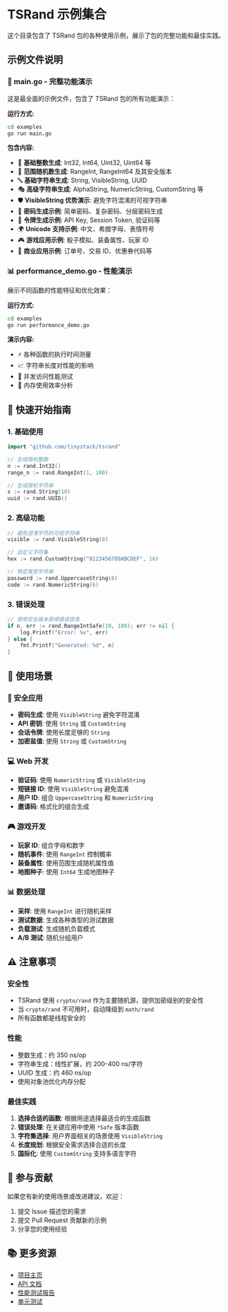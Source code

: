 # TSRand 示例集合

这个目录包含了 TSRand 包的各种使用示例，展示了包的完整功能和最佳实践。

## 示例文件说明

### 📁 main.go - 完整功能演示

这是最全面的示例文件，包含了 TSRand 包的所有功能演示：

**运行方式:**

```bash
cd examples
go run main.go
```

**包含内容:**

- 🔢 **基础整数生成**: Int32, Int64, Uint32, Uint64 等
- 📏 **范围随机数生成**: RangeInt, RangeInt64 及其安全版本
- 🔤 **基础字符串生成**: String, VisibleString, UUID
- 🎭 **高级字符串生成**: AlphaString, NumericString, CustomString 等
- 🛡️ **VisibleString 优势演示**: 避免字符混淆的可视字符串
- 🔐 **密码生成示例**: 简单密码、复杂密码、分层密码生成
- 🎫 **令牌生成示例**: API Key, Session Token, 验证码等
- 🌍 **Unicode 支持示例**: 中文、希腊字母、表情符号
- 🎮 **游戏应用示例**: 骰子模拟、装备属性、玩家 ID
- 💼 **商业应用示例**: 订单号、交易 ID、优惠券代码等

### 📊 performance_demo.go - 性能演示

展示不同函数的性能特征和优化效果：

**运行方式:**

```bash
cd examples
go run performance_demo.go
```

**演示内容:**

- ⚡ 各种函数的执行时间测量
- 📈 字符串长度对性能的影响
- 🔄 并发访问性能测试
- 💾 内存使用效率分析

## 🎯 快速开始指南

### 1. 基础使用

```go
import "github.com/tinystack/tsrand"

// 生成随机整数
n := rand.Int32()
range_n := rand.RangeInt(1, 100)

// 生成随机字符串
s := rand.String(10)
uuid := rand.UUID()
```

### 2. 高级功能

```go
// 避免混淆字符的可视字符串
visible := rand.VisibleString(8)

// 自定义字符集
hex := rand.CustomString("0123456789ABCDEF", 16)

// 特定类型字符串
password := rand.UppercaseString(8)
code := rand.NumericString(6)
```

### 3. 错误处理

```go
// 使用安全版本获得错误信息
if n, err := rand.RangeIntSafe(10, 100); err != nil {
    log.Printf("Error: %v", err)
} else {
    fmt.Printf("Generated: %d", n)
}
```

## 🌟 使用场景

### 🔐 安全应用

- **密码生成**: 使用 `VisibleString` 避免字符混淆
- **API 密钥**: 使用 `String` 或 `CustomString`
- **会话令牌**: 使用长度足够的 `String`
- **加密盐值**: 使用 `String` 或 `CustomString`

### 💻 Web 开发

- **验证码**: 使用 `NumericString` 或 `VisibleString`
- **短链接 ID**: 使用 `VisibleString` 避免混淆
- **用户 ID**: 组合 `UppercaseString` 和 `NumericString`
- **邀请码**: 格式化的组合生成

### 🎮 游戏开发

- **玩家 ID**: 组合字母和数字
- **随机事件**: 使用 `RangeInt` 控制概率
- **装备属性**: 使用范围生成随机属性值
- **地图种子**: 使用 `Int64` 生成地图种子

### 📊 数据处理

- **采样**: 使用 `RangeInt` 进行随机采样
- **测试数据**: 生成各种类型的测试数据
- **负载测试**: 生成随机负载模式
- **A/B 测试**: 随机分组用户

## ⚠️ 注意事项

### 安全性

- TSRand 使用 `crypto/rand` 作为主要随机源，提供加密级别的安全性
- 当 `crypto/rand` 不可用时，自动降级到 `math/rand`
- 所有函数都是线程安全的

### 性能

- 整数生成：约 350 ns/op
- 字符串生成：线性扩展，约 200-400 ns/字符
- UUID 生成：约 460 ns/op
- 使用对象池优化内存分配

### 最佳实践

1. **选择合适的函数**: 根据用途选择最适合的生成函数
2. **错误处理**: 在关键应用中使用 `*Safe` 版本函数
3. **字符集选择**: 用户界面相关的场景使用 `VisibleString`
4. **长度规划**: 根据安全需求选择合适的长度
5. **国际化**: 使用 `CustomString` 支持多语言字符

## 🤝 参与贡献

如果您有新的使用场景或改进建议，欢迎：

1. 提交 Issue 描述您的需求
2. 提交 Pull Request 贡献新的示例
3. 分享您的使用经验

## 📚 更多资源

- [项目主页](https://github.com/tinystack/tsrand)
- [API 文档](https://pkg.go.dev/github.com/tinystack/tsrand)
- [性能测试报告](../performance_test.go)
- [单元测试](../*_test.go)
